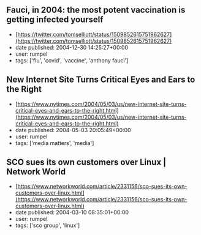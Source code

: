 ## Fauci, in 2004: the most potent vaccination is getting infected yourself
 - [https://twitter.com/tomselliott/status/1509852615751962627](https://twitter.com/tomselliott/status/1509852615751962627)
 - date published: 2004-12-30 14:25:27+00:00
 - user: rumpel
 - tags: ['flu', 'covid', 'vaccine', 'anthony fauci']

## New Internet Site Turns Critical Eyes and Ears to the Right
 - [https://www.nytimes.com/2004/05/03/us/new-internet-site-turns-critical-eyes-and-ears-to-the-right.html](https://www.nytimes.com/2004/05/03/us/new-internet-site-turns-critical-eyes-and-ears-to-the-right.html)
 - date published: 2004-05-03 20:05:49+00:00
 - user: rumpel
 - tags: ['media matters', 'media']

## SCO sues its own customers over Linux | Network World
 - [https://www.networkworld.com/article/2331156/sco-sues-its-own-customers-over-linux.html](https://www.networkworld.com/article/2331156/sco-sues-its-own-customers-over-linux.html)
 - date published: 2004-03-10 08:35:01+00:00
 - user: rumpel
 - tags: ['sco group', 'linux']

